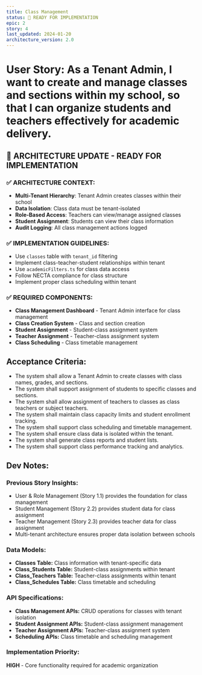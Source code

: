 ```yaml
---
title: Class Management
status: 🔄 READY FOR IMPLEMENTATION
epic: 2
story: 4
last_updated: 2024-01-20
architecture_version: 2.0
---
```


# User Story: As a Tenant Admin, I want to create and manage classes and sections within my school, so that I can organize students and teachers effectively for academic delivery.

## 🚨 **ARCHITECTURE UPDATE - READY FOR IMPLEMENTATION**

### **✅ ARCHITECTURE CONTEXT:**
- **Multi-Tenant Hierarchy**: Tenant Admin creates classes within their school
- **Data Isolation**: Class data must be tenant-isolated
- **Role-Based Access**: Teachers can view/manage assigned classes
- **Student Assignment**: Students can view their class information
- **Audit Logging**: All class management actions logged

### **✅ IMPLEMENTATION GUIDELINES:**
- Use `classes` table with `tenant_id` filtering
- Implement class-teacher-student relationships within tenant
- Use `academicFilters.ts` for class data access
- Follow NECTA compliance for class structure
- Implement proper class scheduling within tenant

### **✅ REQUIRED COMPONENTS:**
- **Class Management Dashboard** - Tenant Admin interface for class management
- **Class Creation System** - Class and section creation
- **Student Assignment** - Student-class assignment system
- **Teacher Assignment** - Teacher-class assignment system
- **Class Scheduling** - Class timetable management

## Acceptance Criteria:
- The system shall allow a Tenant Admin to create classes with class names, grades, and sections.
- The system shall support assignment of students to specific classes and sections.
- The system shall allow assignment of teachers to classes as class teachers or subject teachers.
- The system shall maintain class capacity limits and student enrollment tracking.
- The system shall support class scheduling and timetable management.
- The system shall ensure class data is isolated within the tenant.
- The system shall generate class reports and student lists.
- The system shall support class performance tracking and analytics.

## Dev Notes:

### Previous Story Insights:
- User & Role Management (Story 1.1) provides the foundation for class management
- Student Management (Story 2.2) provides student data for class assignment
- Teacher Management (Story 2.3) provides teacher data for class assignment
- Multi-tenant architecture ensures proper data isolation between schools

### Data Models:
- **Classes Table:** Class information with tenant-specific data
- **Class_Students Table:** Student-class assignments within tenant
- **Class_Teachers Table:** Teacher-class assignments within tenant
- **Class_Schedules Table:** Class timetable and scheduling

### API Specifications:
- **Class Management APIs:** CRUD operations for classes with tenant isolation
- **Student Assignment APIs:** Student-class assignment management
- **Teacher Assignment APIs:** Teacher-class assignment system
- **Scheduling APIs:** Class timetable and scheduling management

### Implementation Priority:
**HIGH** - Core functionality required for academic organization